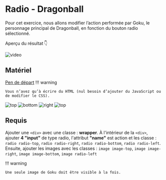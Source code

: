 # Radio - Dragonball
Pour cet exercice, nous allons modifier l’action performée par Goku, le personnage principal de Dragonball, en fonction du bouton radio sélectionné.

Aperçu du résultat 👇

![video](https://github.com/user-attachments/assets/2ad40369-24e2-4ec8-939f-015ad3a092b6)

## Matériel

[Pen de départ](https://codepen.io/pen?template=gOZXbXX)
!!! warning

    Vous n’avez qu’à écrire du HTML (nul besoin d’ajouter du JavaScript ou de modifier le CSS).

![top](https://github.com/user-attachments/assets/9430058b-2432-46c5-ab41-fe7c082c2227)
![bottom](https://github.com/user-attachments/assets/897a1095-4f41-44dc-9343-18db355e643f)
![right](https://github.com/user-attachments/assets/46a0041d-8b39-4e09-8a36-5e069e2ff550)
![top](https://github.com/user-attachments/assets/e71d56a3-3b14-4aef-a2a9-de2441af7704)

## Requis

Ajouter une `<div>` avec une classe : **wrapper**.
À l'intérieur de la `<div>`, ajouter **4 "input"** de type radio, l'attribut **"name"** est action et les classe : `radio radio-top`, `radio radio-right`, `radio radio-bottom`, `radio radio-left`.
Ensuite, ajouter les images avec les classes : `image image-top`, `image image-right`, `image image-bottom`, `image radio-left`

!!! warning

    Une seule image de Goku doit être visible à la fois.
